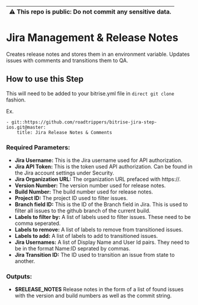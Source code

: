 | :warning: This repo is public: Do not commit any sensitive data. |
| --- |

# Jira Management & Release Notes

Creates release notes and stores them in an environment variable.  Updates issues with comments and transitions them to QA.


## How to use this Step

This will need to be added to your bitrise.yml file in `direct git clone` fashion.

Ex. 
```
- git::https://github.com/roadtrippers/bitrise-jira-step-ios.git@master:
    title: Jira Release Notes & Comments
```

### Required Parameters:
- **Jira Username:** This is the Jira username used for API authorization.
- **Jira API Token:** This is the token used API authorization. Can be found in the Jira account settings under Security.
- **Jira Organization URL:** The organization URL prefaced with https://.
- **Version Number:** The version number used for release notes.
- **Build Number:** The build number used for release notes.
- **Project ID:** The project ID used to filter issues.
- **Branch field ID:** This is the ID of the Branch field in Jira.  This is used to filter all issues to the github branch of the current build.
- **Labels to filter by:** A list of labels used to filter issues.  These need to be comma seperated.
- **Labels to remove:** A list of labels to remove from transitioned issues.
- **Labels to add:** A list of labels to add to transitioned issues.
- **Jira Usernames:** A list of Display Name and User Id pairs.  They need to be in the format Name:ID seprated by commas.
- **Jira Transition ID:** The ID used to transition an issue from state to another.

### Outputs:
- **$RELEASE_NOTES** Release notes in the form of a list of found issues with the version and build numbers as well as the commit string.

